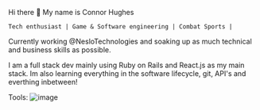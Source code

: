   Hi there 👋 My name is Connor Hughes
  
    Tech enthusiast | Game & Software engineering | Combat Sports |

Currently working @NesloTechnologies and soaking up as much technical and business skills as possible.


I am a full stack dev mainly using Ruby on Rails and React.js as my main stack. Im also learning everything in the software lifecycle, git, API's and everthing inbetween!


Tools:
![image](https://user-images.githubusercontent.com/98946076/223720706-a1c49bfa-89cb-4cbc-a5eb-c431a3c6227f.png)
